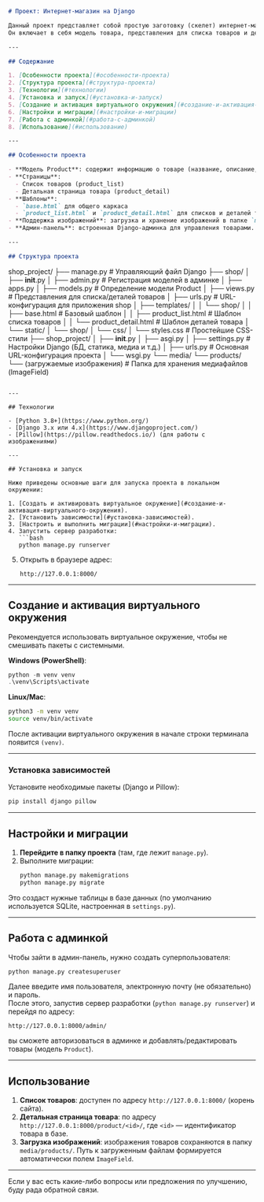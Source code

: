 ```markdown
# Проект: Интернет-магазин на Django

Данный проект представляет собой простую заготовку (скелет) интернет-магазина на фреймворке Django.  
Он включает в себя модель товара, представления для списка товаров и детальной страницы, а также базовую структуру шаблонов с наследованием и подключением статических файлов.

---

## Содержание

1. [Особенности проекта](#особенности-проекта)
2. [Структура проекта](#структура-проекта)
3. [Технологии](#технологии)
4. [Установка и запуск](#установка-и-запуск)
5. [Создание и активация виртуального окружения](#создание-и-активация-виртуального-окружения)
6. [Настройки и миграции](#настройки-и-миграции)
7. [Работа с админкой](#работа-с-админкой)
8. [Использование](#использование)

---

## Особенности проекта

- **Модель Product**: содержит информацию о товаре (название, описание, цена, изображение).
- **Страницы**:
  - Список товаров (product_list)
  - Детальная страница товара (product_detail)
- **Шаблоны**:
  - `base.html` для общего каркаса
  - `product_list.html` и `product_detail.html` для списков и деталей товаров
- **Поддержка изображений**: загрузка и хранение изображений в папке `media/`.
- **Админ-панель**: встроенная Django-админка для управления товарами.

---

## Структура проекта

```
shop_project/
├── manage.py                 # Управляющий файл Django
├── shop/
│   ├── __init__.py
│   ├── admin.py             # Регистрация моделей в админке
│   ├── apps.py
│   ├── models.py            # Определение модели Product
│   ├── views.py             # Представления для списка/деталей товаров
│   ├── urls.py              # URL-конфигурация для приложения shop
│   ├── templates/
│   │   └── shop/
│   │       ├── base.html              # Базовый шаблон
│   │       ├── product_list.html      # Шаблон списка товаров
│   │       └── product_detail.html    # Шаблон деталей товара
│   └── static/
│       └── shop/
│           └── css/
│               └── styles.css         # Простейшие CSS-стили
├── shop_project/
│   ├── __init__.py
│   ├── asgi.py
│   ├── settings.py           # Настройки Django (БД, статика, медиа и т.д.)
│   ├── urls.py               # Основная URL-конфигурация проекта
│   └── wsgi.py
└── media/
    └── products/
        └── (загружаемые изображения)  # Папка для хранения медиафайлов (ImageField)
```

---

## Технологии

- [Python 3.8+](https://www.python.org/)
- [Django 3.x или 4.x](https://www.djangoproject.com/)
- [Pillow](https://pillow.readthedocs.io/) (для работы с изображениями)

---

## Установка и запуск

Ниже приведены основные шаги для запуска проекта в локальном окружении:

1. [Создать и активировать виртуальное окружение](#создание-и-активация-виртуального-окружения).
2. [Установить зависимости](#установка-зависимостей).
3. [Настроить и выполнить миграции](#настройки-и-миграции).
4. Запустить сервер разработки:
   ```bash
   python manage.py runserver
   ```
5. Открыть в браузере адрес:
   ```
   http://127.0.0.1:8000/
   ```

---

## Создание и активация виртуального окружения

Рекомендуется использовать виртуальное окружение, чтобы не смешивать пакеты с системными.

**Windows (PowerShell)**:
```powershell
python -m venv venv
.\venv\Scripts\activate
```

**Linux/Mac**:
```bash
python3 -m venv venv
source venv/bin/activate
```

После активации виртуального окружения в начале строки терминала появится `(venv)`.

---

### Установка зависимостей

Установите необходимые пакеты (Django и Pillow):
```bash
pip install django pillow
```

---

## Настройки и миграции

1. **Перейдите в папку проекта** (там, где лежит `manage.py`).
2. Выполните миграции:
   ```bash
   python manage.py makemigrations
   python manage.py migrate
   ```

Это создаст нужные таблицы в базе данных (по умолчанию используется SQLite, настроенная в `settings.py`).

---

## Работа с админкой

Чтобы зайти в админ-панель, нужно создать суперпользователя:
```bash
python manage.py createsuperuser
```
Далее введите имя пользователя, электронную почту (не обязательно) и пароль.  
После этого, запустив сервер разработки (`python manage.py runserver`) и перейдя по адресу:
```
http://127.0.0.1:8000/admin/
```
вы сможете авторизоваться в админке и добавлять/редактировать товары (модель `Product`).

---

## Использование

1. **Список товаров**: доступен по адресу `http://127.0.0.1:8000/` (корень сайта).
2. **Детальная страница товара**: по адресу `http://127.0.0.1:8000/product/<id>/`, где `<id>` — идентификатор товара в базе.
3. **Загрузка изображений**: изображения товаров сохраняются в папку `media/products/`. Путь к загруженным файлам формируется автоматически полем `ImageField`.

--- 

Если у вас есть какие-либо вопросы или предложения по улучшению, буду рада обратной связи.
```
